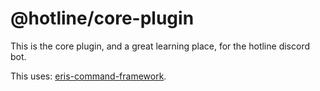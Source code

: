 # @hotline/core-plugin

This is the core plugin, and a great learning place, for the hotline discord bot.

This uses: [eris-command-framework](https://github.com/aequasi/eris-command-framework).
